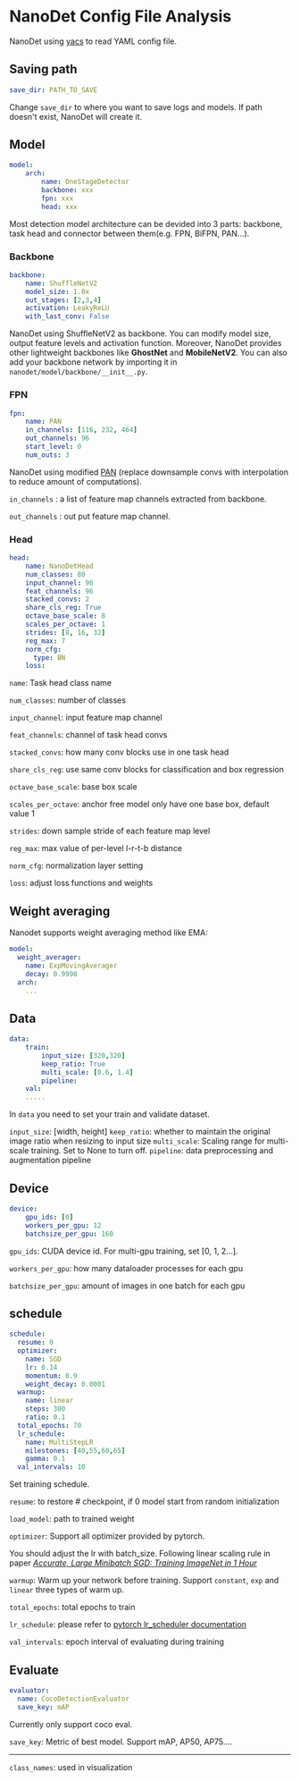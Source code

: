 # NanoDet Config File Analysis

NanoDet using [yacs](https://github.com/rbgirshick/yacs) to read YAML config file.

## Saving path

```yaml
save_dir: PATH_TO_SAVE
```

Change `save_dir` to where you want to save logs and models. If path doesn't exist, NanoDet will create it.

## Model

```yaml
model:
    arch:
        name: OneStageDetector
        backbone: xxx
        fpn: xxx
        head: xxx
```

Most detection model architecture can be devided into 3 parts: backbone, task head and connector between them(e.g. FPN, BiFPN, PAN...).

### Backbone

```yaml
backbone:
    name: ShuffleNetV2
    model_size: 1.0x
    out_stages: [2,3,4]
    activation: LeakyReLU
    with_last_conv: False
```

NanoDet using ShuffleNetV2 as backbone. You can modify model size, output feature levels and activation function. Moreover, NanoDet provides other lightweight backbones like **GhostNet** and **MobileNetV2**. You can also add your backbone network by importing it in `nanodet/model/backbone/__init__.py`.

### FPN

```yaml
fpn:
    name: PAN
    in_channels: [116, 232, 464]
    out_channels: 96
    start_level: 0
    num_outs: 3
```

NanoDet using modified [PAN](http://arxiv.org/abs/1803.01534) (replace downsample convs with interpolation to reduce amount of computations).

`in_channels` : a list of feature map channels extracted from backbone.

`out_channels` : out put feature map channel.

### Head

```yaml
head:
    name: NanoDetHead
    num_classes: 80
    input_channel: 96
    feat_channels: 96
    stacked_convs: 2
    share_cls_reg: True
    octave_base_scale: 8
    scales_per_octave: 1
    strides: [8, 16, 32]
    reg_max: 7
    norm_cfg:
      type: BN
    loss:
```

`name`: Task head class name

`num_classes`: number of classes

`input_channel`: input feature map channel

`feat_channels`: channel of task head convs

`stacked_convs`: how many conv blocks use in one task head

`share_cls_reg`: use same conv blocks for classification and box regression

`octave_base_scale`: base box scale

`scales_per_octave`: anchor free model only have one base box, default value 1

`strides`: down sample stride of each feature map level

`reg_max`: max value of per-level l-r-t-b distance

`norm_cfg`: normalization layer setting

`loss`: adjust loss functions and weights

## Weight averaging

Nanodet supports weight averaging method like EMA:

```yaml
model:
  weight_averager:
    name: ExpMovingAverager
    decay: 0.9998
  arch:
    ...
```

## Data

```yaml
data:
    train:
        input_size: [320,320]
        keep_ratio: True
        multi_scale: [0.6, 1.4]
        pipeline:
    val:
    .....
```

In `data` you need to set your train and validate dataset.

`input_size`: [width, height]
`keep_ratio`: whether to maintain the original image ratio when resizing to input size
`multi_scale`: Scaling range for multi-scale training. Set to None to turn off.
`pipeline`: data preprocessing and augmentation pipeline

## Device

```yaml
device:
    gpu_ids: [0]
    workers_per_gpu: 12
    batchsize_per_gpu: 160
```

`gpu_ids`: CUDA device id. For multi-gpu training, set [0, 1, 2...].

`workers_per_gpu`: how many dataloader processes for each gpu

`batchsize_per_gpu`: amount of images in one batch for each gpu

## schedule

```yaml
schedule:
  resume: 0
  optimizer:
    name: SGD
    lr: 0.14
    momentum: 0.9
    weight_decay: 0.0001
  warmup:
    name: linear
    steps: 300
    ratio: 0.1
  total_epochs: 70
  lr_schedule:
    name: MultiStepLR
    milestones: [40,55,60,65]
    gamma: 0.1
  val_intervals: 10
```

Set training schedule.

`resume`: to restore # checkpoint, if 0 model start from random initialization

`load_model`: path to trained weight

`optimizer`: Support all optimizer provided by pytorch.

You should adjust the lr with batch_size. Following linear scaling rule in paper *[Accurate, Large Minibatch SGD: Training ImageNet in 1 Hour](https://research.fb.com/wp-content/uploads/2017/06/imagenet1kin1h5.pdf)*

`warmup`: Warm up your network before training. Support `constant`, `exp` and `linear` three types of warm up.

`total_epochs`: total epochs to train

`lr_schedule`: please refer to [pytorch lr_scheduler documentation](https://pytorch.org/docs/stable/optim.html?highlight=lr_scheduler#torch.optim.lr_scheduler)

`val_intervals`: epoch interval of evaluating during training

## Evaluate

```yaml
evaluator:
  name: CocoDetectionEvaluator
  save_key: mAP
```

Currently only support coco eval.

`save_key`: Metric of best model. Support mAP, AP50, AP75....

****

`class_names`: used in visualization
